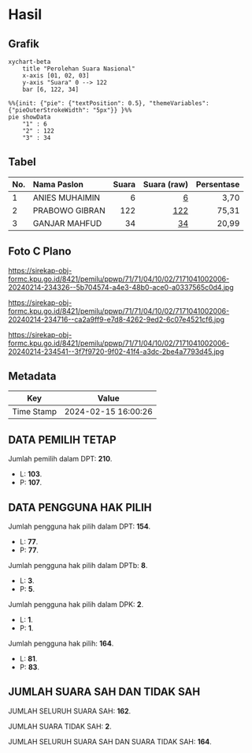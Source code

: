 # Hasil

## Grafik

```mermaid
xychart-beta
    title "Perolehan Suara Nasional"
    x-axis [01, 02, 03]
    y-axis "Suara" 0 --> 122
    bar [6, 122, 34]
```

```mermaid
%%{init: {"pie": {"textPosition": 0.5}, "themeVariables": {"pieOuterStrokeWidth": "5px"}} }%%
pie showData
    "1" : 6
    "2" : 122
    "3" : 34
```

## Tabel

| No. | Nama Paslon    | Suara | Suara (raw) | Persentase |
|:--- |:-------------- | -----:| -----------:| ----------:|
| 1   | ANIES MUHAIMIN | 6     | [6][p-1]    | 3,70       |
| 2   | PRABOWO GIBRAN | 122   | [122][p-2]  | 75,31      |
| 3   | GANJAR MAHFUD  | 34    | [34][p-3]   | 20,99      |


[p-1]: https://github.com/gigit-pemilu/pemilu-2024/blob/main/pilpres/hitung-suara/sub/71-sulawesi-utara/sub/71-kota-manado/sub/04-wenang/sub/1002-mahakeret-timur/sub/006-tps/sub/paslon-1.txt
[p-2]: https://github.com/gigit-pemilu/pemilu-2024/blob/main/pilpres/hitung-suara/sub/71-sulawesi-utara/sub/71-kota-manado/sub/04-wenang/sub/1002-mahakeret-timur/sub/006-tps/sub/paslon-2.txt
[p-3]: https://github.com/gigit-pemilu/pemilu-2024/blob/main/pilpres/hitung-suara/sub/71-sulawesi-utara/sub/71-kota-manado/sub/04-wenang/sub/1002-mahakeret-timur/sub/006-tps/sub/paslon-3.txt

## Foto C Plano

https://sirekap-obj-formc.kpu.go.id/8421/pemilu/ppwp/71/71/04/10/02/7171041002006-20240214-234326--5b704574-a4e3-48b0-ace0-a0337565c0d4.jpg

https://sirekap-obj-formc.kpu.go.id/8421/pemilu/ppwp/71/71/04/10/02/7171041002006-20240214-234716--ca2a9ff9-e7d8-4262-9ed2-6c07e4521cf6.jpg

https://sirekap-obj-formc.kpu.go.id/8421/pemilu/ppwp/71/71/04/10/02/7171041002006-20240214-234541--3f7f9720-9f02-41f4-a3dc-2be4a7793d45.jpg


## Metadata

| Key        | Value               |
| ---------- | ------------------- |
| Time Stamp | 2024-02-15 16:00:26 |


## DATA PEMILIH TETAP

Jumlah pemilih dalam DPT: **210**.
 * L: **103**.
 * P: **107**.

## DATA PENGGUNA HAK PILIH

Jumlah pengguna hak pilih dalam DPT: **154**.
 * L: **77**.
 * P: **77**.

Jumlah pengguna hak pilih dalam DPTb: **8**.
 * L: **3**.
 * P: **5**.

Jumlah pengguna hak pilih dalam DPK: **2**.
 * L: **1**.
 * P: **1**.

Jumlah pengguna hak pilih: **164**.
 * L: **81**.
 * P: **83**.

## JUMLAH SUARA SAH DAN TIDAK SAH

JUMLAH SELURUH SUARA SAH: **162**.

JUMLAH SUARA TIDAK SAH: **2**.

JUMLAH SELURUH SUARA SAH DAN SUARA TIDAK SAH: **164**.


